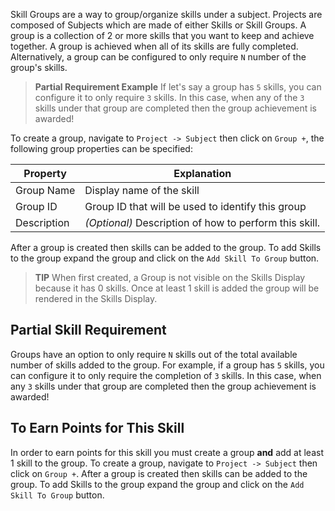 Skill Groups are a way to group/organize skills under a subject. Projects are composed of Subjects which are made of either Skills or Skill Groups. A group is a collection of 2 or more skills that you want to keep and achieve together. A group is achieved when all of its skills are fully completed. Alternatively, a group can be configured to only require `N` number of the group's skills.

> **Partial Requirement Example**
> If let's say a group has `5` skills, you can configure it to only require `3` skills. In this case, when any of the `3` skills under that group are completed then the group achievement is awarded!

To create a group, navigate to `Project -> Subject` then click on `Group +`, the following group properties can be specified:

| Property | Explanation |
| -------- | ----------- |
| Group Name | Display name of the skill |
| Group ID | Group ID that will be used to identify this group |
| Description | *(Optional)* Description of how to perform this skill. |

After a group is created then skills can be added to the group. To add Skills to the group expand the group and click on the `Add Skill To Group` button.

> **TIP**
> When first created, a Group is not visible on the Skills Display because it has 0 skills. Once at least 1 skill is added the group will be rendered in the Skills Display.

## Partial Skill Requirement

Groups have an option to only require `N` skills out of the total available number of skills added to the group. For example, if a group has `5` skills, you can configure it to only require the completion of `3` skills. In this case, when any `3` skills under that group are completed then the group achievement is awarded!

## To Earn Points for This Skill

In order to earn points for this skill you must create a group **and** add at least 1 skill to the group. To create a group, navigate to `Project -> Subject` then click on `Group +`. After a group is created then skills can be added to the group. To add Skills to the group expand the group and click on the `Add Skill To Group` button.